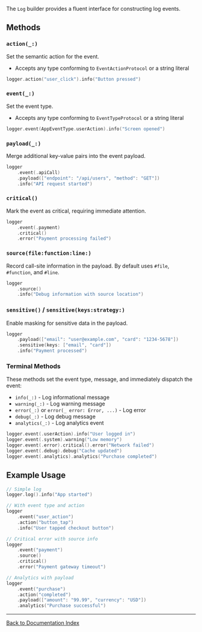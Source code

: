 The `Log` builder provides a fluent interface for constructing log events.

## Methods

### `action(_:)`

Set the semantic action for the event.

- Accepts any type conforming to `EventActionProtocol` or a string literal

```swift
logger.action("user_click").info("Button pressed")
```

### `event(_:)`

Set the event type.

- Accepts any type conforming to `EventTypeProtocol` or a string literal

```swift
logger.event(AppEventType.userAction).info("Screen opened")
```

### `payload(_:)`

Merge additional key-value pairs into the event payload.

```swift
logger
    .event(.apiCall)
    .payload(["endpoint": "/api/users", "method": "GET"])
    .info("API request started")
```

### `critical()`

Mark the event as critical, requiring immediate attention.

```swift
logger
    .event(.payment)
    .critical()
    .error("Payment processing failed")
```

### `source(file:function:line:)`

Record call-site information in the payload. By default uses `#file`, `#function`, and `#line`.

```swift
logger
    .source()
    .info("Debug information with source location")
```

### `sensitive()` / `sensitive(keys:strategy:)`

Enable masking for sensitive data in the payload.

```swift
logger
    .payload(["email": "user@example.com", "card": "1234-5678"])
    .sensitive(keys: ["email", "card"])
    .info("Payment processed")
```

### Terminal Methods

These methods set the event type, message, and immediately dispatch the event:

- `info(_:)` - Log informational message
- `warning(_:)` - Log warning message
- `error(_:)` or `error(_ error: Error, ...)` - Log error
- `debug(_:)` - Log debug message
- `analytics(_:)` - Log analytics event

```swift
logger.event(.userAction).info("User logged in")
logger.event(.system).warning("Low memory")
logger.event(.error).critical().error("Network failed")
logger.event(.debug).debug("Cache updated")
logger.event(.analytics).analytics("Purchase completed")
```

## Example Usage

```swift
// Simple log
logger.log().info("App started")

// With event type and action
logger
    .event("user_action")
    .action("button_tap")
    .info("User tapped checkout button")

// Critical error with source info
logger
    .event("payment")
    .source()
    .critical()
    .error("Payment gateway timeout")

// Analytics with payload
logger
    .event("purchase")
    .action("completed")
    .payload(["amount": "99.99", "currency": "USD"])
    .analytics("Purchase successful")
```

---

[Back to Documentation Index](../index.md)
